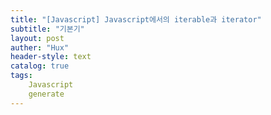 ```yaml
---
title: "[Javascript] Javascript에서의 iterable과 iterator"
subtitle: "기본기"
layout: post
auther: "Hux"
header-style: text
catalog: true
tags:
    Javascript
    generate
---
```

